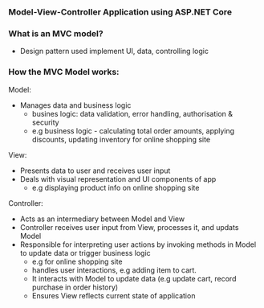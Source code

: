 ### Model-View-Controller Application using ASP.NET Core

### What is an MVC model?
- Design pattern used implement UI, data, controlling logic

### How the MVC Model works:

Model:
- Manages data and business logic
    - busines logic: data validation, error handling, authorisation & security
    - e.g business logic - calculating total order amounts, applying discounts, updating inventory for online shopping site

View:
- Presents data to user and receives user input
- Deals with visual representation and UI components of app
    - e.g displaying product info on online shopping site

Controller:
- Acts as an intermediary between Model and View
- Controller receives user input from View, processes it, and updats Model
- Responsible for interpreting user actions by invoking methods in Model to update data or trigger business logic
    - e.g for online shopping site
    - handles user interactions, e.g adding item to cart. 
    - It interacts with Model to update data (e.g update cart, record purchase in order history)
    - Ensures View reflects current state of application